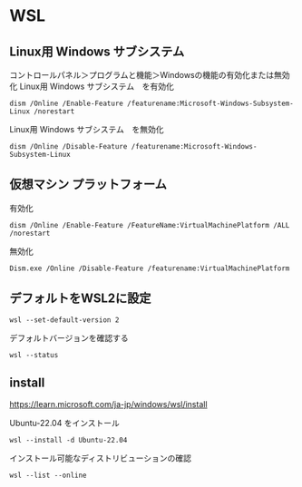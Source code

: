 # WSL

## Linux用 Windows サブシステム

コントロールパネル＞プログラムと機能＞Windowsの機能の有効化または無効化
Linux用 Windows サブシステム　を有効化
```
dism /Online /Enable-Feature /featurename:Microsoft-Windows-Subsystem-Linux /norestart
```

Linux用 Windows サブシステム　を無効化
```
dism /Online /Disable-Feature /featurename:Microsoft-Windows-Subsystem-Linux
```

## 仮想マシン プラットフォーム

有効化
```
dism /Online /Enable-Feature /FeatureName:VirtualMachinePlatform /ALL /norestart
```

無効化
```
Dism.exe /Online /Disable-Feature /featurename:VirtualMachinePlatform
```

## デフォルトをWSL2に設定

```
wsl --set-default-version 2
```

デフォルトバージョンを確認する
```
wsl --status
```


## install

https://learn.microsoft.com/ja-jp/windows/wsl/install

Ubuntu-22.04 をインストール
```
wsl --install -d Ubuntu-22.04 
```

インストール可能なディストリビューションの確認
```
wsl --list --online
```

